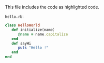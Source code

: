 This file includes the code as highlighted code.

```hello.rb```:
```ruby
class HelloWorld
   def initialize(name)
      @name = name.capitalize
   end
   def sayHi
      puts "Hello !"
   end
end
```

